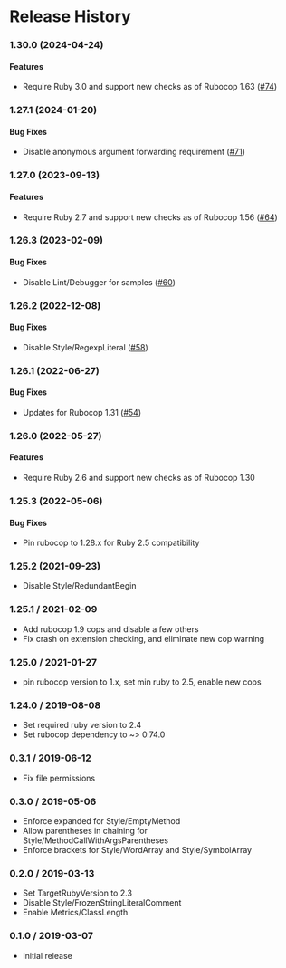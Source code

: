 # Release History

### 1.30.0 (2024-04-24)

#### Features

* Require Ruby 3.0 and support new checks as of Rubocop 1.63 ([#74](https://github.com/googleapis/ruby-style/issues/74)) 

### 1.27.1 (2024-01-20)

#### Bug Fixes

* Disable anonymous argument forwarding requirement ([#71](https://github.com/googleapis/ruby-style/issues/71)) 

### 1.27.0 (2023-09-13)

#### Features

* Require Ruby 2.7 and support new checks as of Rubocop 1.56 ([#64](https://github.com/googleapis/ruby-style/issues/64)) 

### 1.26.3 (2023-02-09)

#### Bug Fixes

* Disable Lint/Debugger for samples ([#60](https://github.com/googleapis/ruby-style/issues/60)) 

### 1.26.2 (2022-12-08)

#### Bug Fixes

* Disable Style/RegexpLiteral ([#58](https://github.com/googleapis/ruby-style/issues/58)) 

### 1.26.1 (2022-06-27)

#### Bug Fixes

* Updates for Rubocop 1.31 ([#54](https://github.com/googleapis/ruby-style/issues/54)) 

### 1.26.0 (2022-05-27)

#### Features

* Require Ruby 2.6 and support new checks as of Rubocop 1.30

### 1.25.3 (2022-05-06)

#### Bug Fixes

* Pin rubocop to 1.28.x for Ruby 2.5 compatibility

### 1.25.2 (2021-09-23)

* Disable Style/RedundantBegin

### 1.25.1 / 2021-02-09

* Add rubocop 1.9 cops and disable a few others
* Fix crash on extension checking, and eliminate new cop warning

### 1.25.0 / 2021-01-27

* pin rubocop version to 1.x, set min ruby to 2.5, enable new cops

### 1.24.0 / 2019-08-08

* Set required ruby version to 2.4
* Set rubocop dependency to ~> 0.74.0

### 0.3.1 / 2019-06-12

* Fix file permissions

### 0.3.0 / 2019-05-06

* Enforce expanded for Style/EmptyMethod
* Allow parentheses in chaining for Style/MethodCallWithArgsParentheses
* Enforce brackets for Style/WordArray and Style/SymbolArray

### 0.2.0 / 2019-03-13

* Set TargetRubyVersion to 2.3 
* Disable Style/FrozenStringLiteralComment
* Enable Metrics/ClassLength

### 0.1.0 / 2019-03-07

* Initial release
